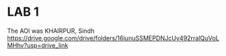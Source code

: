 # LAB 1 
The AOI was KHAIRPUR, Sindh
https://drive.google.com/drive/folders/16iunuSSMEPDNJcUy492rralQuVoLMHhv?usp=drive_link
